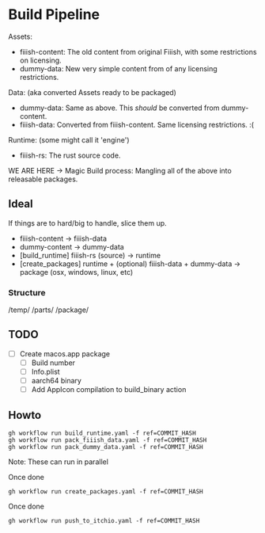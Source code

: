 # Build Pipeline



Assets:
- fiiish-content: The old content from original Fiiish, with some restrictions on licensing.
- dummy-data: New very simple content from of any licensing restrictions.


Data: (aka converted Assets ready to be packaged)
- dummy-data: Same as above. This _should_ be converted from dummy-content.
- fiiish-data: Converted from fiiish-content. Same licensing restrictions. :(

Runtime: (some might call it 'engine')
- fiiish-rs: The rust source code.


WE ARE HERE -> Magic Build process: Mangling all of the above into releasable packages.





## Ideal

If things are to hard/big to handle, slice them up.

- fiiish-content -> fiiish-data
- dummy-content -> dummy-data
- [build_runtime] fiiish-rs (source) -> runtime
- [create_packages] runtime + (optional) fiiish-data + dummy-data -> package (osx, windows, linux, etc)


### Structure
/temp/
	/parts/
	/package/

## TODO

- [ ] Create macos.app package
	- [ ] Build number
	- [ ] Info.plist
	- [ ] aarch64 binary
	- [ ] Add AppIcon compilation to build_binary action
	
## Howto

```
gh workflow run build_runtime.yaml -f ref=COMMIT_HASH
gh workflow run pack_fiiish_data.yaml -f ref=COMMIT_HASH
gh workflow run pack_dummy_data.yaml -f ref=COMMIT_HASH
```
Note: These can run in parallel

Once done
```
gh workflow run create_packages.yaml -f ref=COMMIT_HASH
```

Once done
```
gh workflow run push_to_itchio.yaml -f ref=COMMIT_HASH
```




